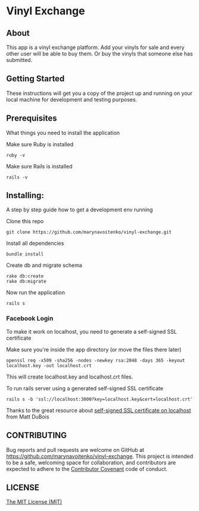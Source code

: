 # Vinyl Exchange

## About
This app is a vinyl exchange platform. Add your vinyls for sale and every other user will be able to buy them. Or buy the vinyls that someone else has submitted.

## Getting Started
These instructions will get you a copy of the project up and running on your local machine for development and testing purposes.

## Prerequisites
What things you need to install the application

Make sure Ruby is installed

```
ruby -v
```

Make sure Rails is installed

```
rails -v
```

## Installing:
A step by step guide how to get a development env running

Clone this repo

```
git clone https://github.com/marynavoitenko/vinyl-exchange.git
```

Install all dependencies

```
bundle install
```

Create db and migrate schema

```
rake db:create
rake db:migrate
```

Now run the application

```
rails s
```

### Facebook Login
To make it work on localhost, you need to generate a self-signed SSL certificate

Make sure you're inside the app directory (or move the files there later)

```
openssl req -x509 -sha256 -nodes -newkey rsa:2048 -days 365 -keyout localhost.key -out localhost.crt
```

This will create localhost.key and localhost.crt files.

To run rails server using a generated self-signed SSL certificate

```
rails s -b 'ssl://localhost:3000?key=localhost.key&cert=localhost.crt'
```

Thanks to the great resource about [self-signed SSL certificate on localhost](https://github.com/marynavoitenko/vinyl-exchange) from Matt DuBois

## CONTRIBUTING
Bug reports and pull requests are welcome on GitHub at https://github.com/marynavoitenko/vinyl-exchange. This project is intended to be a safe, welcoming space for collaboration, and contributors are expected to adhere to the [Contributor Covenant](http://contributor-covenant.org) code of conduct.

## LICENSE

[The MIT License (MIT)](https://github.com/marynavoitenko/vinyl-exchange/blob/master/LICENSE.md)
